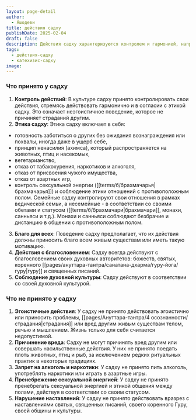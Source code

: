 ```yaml
---
layout: page-detail
author:
  - Яшодеви
title: действия садху
publishDate: 2025-02-04
draft: false
description: Действия садху характеризуются контролем и гармонией, направленными на благо всех живых существ. Они следуют строгой этике, включающей ненасилие, вегетарианство и отказ от эгоистичного поведения, алкоголя и наркотиков. Садху действуют с благословением своих духовных авторитетов и в соответствии со своей духовной культурой.
tags:
  - действия-садху
  - катехизис-садху
image:
---
```

### Что принято у садху
1. **Контроль действий**: В культуре садху принято контролировать свои действия, стремясь действовать гармонично и в согласии с этикой садху. Это означает неэгоистичное поведение, которое не причиняет страданий другим.
2. **Этика садху**: Этика садху включает в себя:
- готовность заботиться о других без ожидания вознаграждения или похвалы, иногда даже в ущерб себе,
- принцип ненасилия (ахимса), который распространяется на животных, птиц и насекомых,
- вегетарианство,
- отказ от табакокурения, наркотиков и алкоголя,
- отказ от присвоения чужого имущества,
- отказ от азартных игр,
- контроль сексуальной энергии ([[terms/б/брахмачарья|брахмачарья]]) и соблюдение этики отношений с противоположным полом. Семейные садху контролируют свои отношения в рамках ведической семьи, а несемейные - в соответствии со своими обетами и статусом ([[terms/б/брахмачари|брахмачари]], монахи, санньяси и т.д.). Монахи и санньяси соблюдают безбрачие и дистанцию в общении с противоположным полом.
3. **Благо для всех**: Поведение садху предполагает, что их действия должны приносить благо всем живым существам или иметь такую мотивацию.
4. **Действия с благословением**: Садху всегда действуют с благословением своих духовных авторитетов: божеств, святых, коренного [[pages/ануттара-тантра/санатана-дхарма/гуру-йога/гуру|гуру]] и священных писаний.
5. **Соблюдение духовной культуры**: Садху действуют в соответствии со своей духовной культурой.

### Что не принято у садху
1. **Эгоистичные действия**: У садху не принято действовать эгоистично или приносить проблемы, [[pages/Ануттара-тантра/4 осознанности/страдания|страдания]] или вред другим живым существам телом, речью и мышлением. Жизнь только для себя считается недопустимой.
2. **Причинение вреда**: Садху не могут причинять вред другим или совершать насильственные действия. У них не принято поедать плоть животных, птиц и рыб, за исключением редких ритуальных практик в некоторых традициях.
3. **Запрет на алкоголь и наркотики**: У садху не принято пить алкоголь, употреблять наркотики или играть в азартные игры.
4. **Пренебрежение сексуальной энергией**: У садху не принято пренебрегать сексуальной энергией и этикой общения между полами, действуя в соответствии со своим статусом.
5. **Нарушение наставлений**: У садху не принято действовать вразрез с наставлениями святых, священных писаний, своего коренного Гуру, своей общины и культуры.